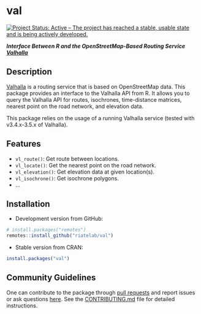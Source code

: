# val

[![Project Status: Active – The project has reached a stable, usable state and is being actively developed.](https://www.repostatus.org/badges/latest/active.svg)](https://www.repostatus.org/#active)

***Interface Between R and the OpenStreetMap-Based Routing Service
[Valhalla](http://valhalla.github.io/)***

## Description

[Valhalla](http://valhalla.github.io/) is a routing service that is based on OpenStreetMap data.
This package provides an interface to the Valhalla API from R.
It allows you to query the Valhalla API for routes, isochrones, time-distance matrices, nearest point on the road network, and elevation data.

This package relies on the usage of a running Valhalla service (tested with v3.4.x-3.5.x of Valhalla).

## Features

- `vl_route()`: Get route between locations.
- `vl_locate()`: Get the nearest point on the road network.
- `vl_elevation()`: Get elevation data at given location(s).
- `vl_isochrone()`: Get isochrone polygons.
- ...

## Installation

- Development version from GitHub:

```R
# install.packages("remotes")
remotes::install_github("riatelab/val")
```

- Stable version from CRAN:

```R
install.packages("val")
```

## Community Guidelines

One can contribute to the package through [pull requests](https://github.com/riatelab/val/pulls) and
report issues or ask questions [here](https://github.com/riatelab/val/issues).
See the [CONTRIBUTING.md](https://github.com/riatelab/val/blob/master/CONTRIBUTING.md)
file for detailed instructions.
